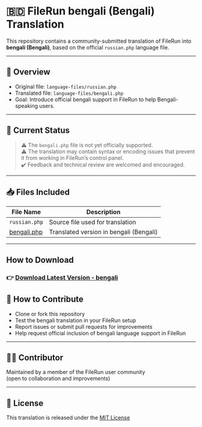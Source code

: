 # 🇧🇩 FileRun bengali (Bengali) Translation

This repository contains a community-submitted translation of FileRun into **bengali (Bengali)**, based on the official `russian.php` language file.

---

## 📌 Overview

- Original file: `language-files/russian.php`
- Translated file: `language-files/bengali.php`
- Goal: Introduce official bengali support in FileRun to help Bengali-speaking users.

---

## 🚧 Current Status

> ⚠️ The `bengali.php` file is not yet officially supported.  
> ⚠️ The translation may contain syntax or encoding issues that prevent it from working in FileRun’s control panel.  
> ✔️ Feedback and technical review are welcomed and encouraged.

---

## 📥 Files Included

| File Name              | Description                                    |
|------------------------|------------------------------------------------|
| `russian.php`          | Source file used for translation              |
| [bengali.php](https://cdn.jsdelivr.net/gh/rokibulroni/filerun-bengali@main/bengali.php)          | Translated version in bengali (Bengali)        |

---

## How to Download

### 👉 [Download Latest Version - bengali](https://cdn.jsdelivr.net/gh/rokibulroni/filerun-bengali@main/bengali.php)

## 💬 How to Contribute

- Clone or fork this repository
- Test the bengali translation in your FileRun setup
- Report issues or submit pull requests for improvements
- Help request official inclusion of bengali language support in FileRun

---

## 🧑‍💻 Contributor

Maintained by a member of the FileRun user community  
(open to collaboration and improvements)

---

## 📄 License

This translation is released under the [MIT License](LICENSE)
